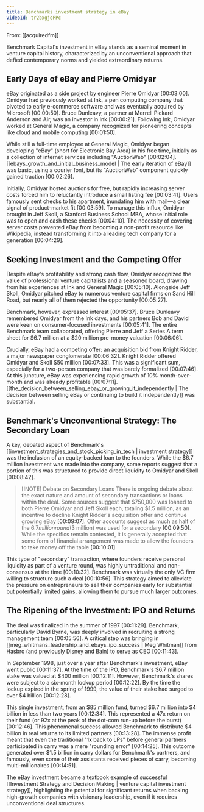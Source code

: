 ```yaml
---
title: Benchmarks investment strategy in eBay
videoId: tr2bxgjoPPc
---
```


From: [[acquiredfm]] <br/> 

Benchmark Capital's investment in eBay stands as a seminal moment in venture capital history, characterized by an unconventional approach that defied contemporary norms and yielded extraordinary returns.

## Early Days of eBay and Pierre Omidyar

eBay originated as a side project by engineer Pierre Omidyar <a class="yt-timestamp" data-t="00:03:00">[00:03:00]</a>. Omidyar had previously worked at Ink, a pen computing company that pivoted to early e-commerce software and was eventually acquired by Microsoft <a class="yt-timestamp" data-t="00:00:50">[00:00:50]</a>. Bruce Dunleavy, a partner at Merrell Pickard Anderson and Air, was an investor in Ink <a class="yt-timestamp" data-t="00:00:21">[00:00:21]</a>. Following Ink, Omidyar worked at General Magic, a company recognized for pioneering concepts like cloud and mobile computing <a class="yt-timestamp" data-t="00:01:50">[00:01:50]</a>.

While still a full-time employee at General Magic, Omidyar began developing "eBay" (short for Electronic Bay Area) in his free time, initially as a collection of internet services including "AuctionWeb" <a class="yt-timestamp" data-t="00:02:04">[00:02:04]</a>. [[ebays_growth_and_initial_business_model | The early iteration of eBay]] was basic, using a courier font, but its "AuctionWeb" component quickly gained traction <a class="yt-timestamp" data-t="00:02:26">[00:02:26]</a>.

Initially, Omidyar hosted auctions for free, but rapidly increasing server costs forced him to reluctantly introduce a small listing fee <a class="yt-timestamp" data-t="00:03:41">[00:03:41]</a>. Users famously sent checks to his apartment, inundating him with mail—a clear signal of product-market fit <a class="yt-timestamp" data-t="00:03:59">[00:03:59]</a>. To manage this influx, Omidyar brought in Jeff Skoll, a Stanford Business School MBA, whose initial role was to open and cash these checks <a class="yt-timestamp" data-t="00:04:10">[00:04:10]</a>. The necessity of covering server costs prevented eBay from becoming a non-profit resource like Wikipedia, instead transforming it into a leading tech company for a generation <a class="yt-timestamp" data-t="00:04:29">[00:04:29]</a>.

## Seeking Investment and the Competing Offer

Despite eBay's profitability and strong cash flow, Omidyar recognized the value of professional venture capitalists and a seasoned board, drawing from his experiences at Ink and General Magic <a class="yt-timestamp" data-t="00:05:10">[00:05:10]</a>. Alongside Jeff Skoll, Omidyar pitched eBay to numerous venture capital firms on Sand Hill Road, but nearly all of them rejected the opportunity <a class="yt-timestamp" data-t="00:05:27">[00:05:27]</a>.

Benchmark, however, expressed interest <a class="yt-timestamp" data-t="00:05:37">[00:05:37]</a>. Bruce Dunleavy remembered Omidyar from the Ink days, and his partners Bob and David were keen on consumer-focused investments <a class="yt-timestamp" data-t="00:05:41">[00:05:41]</a>. The entire Benchmark team collaborated, offering Pierre and Jeff a Series A term sheet for $6.7 million at a $20 million pre-money valuation <a class="yt-timestamp" data-t="00:06:06">[00:06:06]</a>.

Crucially, eBay had a competing offer: an acquisition bid from Knight Ridder, a major newspaper conglomerate <a class="yt-timestamp" data-t="00:06:32">[00:06:32]</a>. Knight Ridder offered Omidyar and Skoll $50 million <a class="yt-timestamp" data-t="00:07:33">[00:07:33]</a>. This was a significant sum, especially for a two-person company that was barely formalized <a class="yt-timestamp" data-t="00:07:46">[00:07:46]</a>. At this juncture, eBay was experiencing rapid growth of 10% month-over-month and was already profitable <a class="yt-timestamp" data-t="00:07:11">[00:07:11]</a>. [[the_decision_between_selling_ebay_or_growing_it_independently | The decision between selling eBay or continuing to build it independently]] was substantial.

## Benchmark's Unconventional Strategy: The Secondary Loan

A key, debated aspect of Benchmark's [[investment_strategies_and_stock_picking_in_tech | investment strategy]] was the inclusion of an equity-backed loan to the founders. While the $6.7 million investment was made into the company, some reports suggest that a portion of this was structured to provide direct liquidity to Omidyar and Skoll <a class="yt-timestamp" data-t="00:08:42">[00:08:42]</a>.

> [!NOTE] Debate on Secondary Loans
> There is ongoing debate about the exact nature and amount of secondary transactions or loans within the deal. Some sources suggest that $750,000 was loaned to both Pierre Omidyar and Jeff Skoll each, totaling $1.5 million, as an incentive to decline Knight Ridder's acquisition offer and continue growing eBay <a class="yt-timestamp" data-t="00:09:07">[00:09:07]</a>. Other accounts suggest as much as half of the $6.7 million round ($3 million) was used for a secondary <a class="yt-timestamp" data-t="00:09:50">[00:09:50]</a>. While the specifics remain contested, it is generally accepted that some form of financial arrangement was made to allow the founders to take money off the table <a class="yt-timestamp" data-t="00:10:01">[00:10:01]</a>.

This type of "secondary" transaction, where founders receive personal liquidity as part of a venture round, was highly untraditional and non-consensus at the time <a class="yt-timestamp" data-t="00:10:32">[00:10:32]</a>. Benchmark was virtually the only VC firm willing to structure such a deal <a class="yt-timestamp" data-t="00:10:56">[00:10:56]</a>. This strategy aimed to alleviate the pressure on entrepreneurs to sell their companies early for substantial but potentially limited gains, allowing them to pursue much larger outcomes.

## The Ripening of the Investment: IPO and Returns

The deal was finalized in the summer of 1997 <a class="yt-timestamp" data-t="00:11:29">[00:11:29]</a>. Benchmark, particularly David Byrne, was deeply involved in recruiting a strong management team <a class="yt-timestamp" data-t="00:05:56">[00:05:56]</a>. A critical step was bringing in [[meg_whitmans_leadership_and_ebays_ipo_success | Meg Whitman]] from Hasbro (and previously Disney and Bain) to serve as CEO <a class="yt-timestamp" data-t="00:11:43">[00:11:43]</a>.

In September 1998, just over a year after Benchmark's investment, eBay went public <a class="yt-timestamp" data-t="00:11:37">[00:11:37]</a>. At the time of the IPO, Benchmark's $6.7 million stake was valued at $400 million <a class="yt-timestamp" data-t="00:12:11">[00:12:11]</a>. However, Benchmark's shares were subject to a six-month lockup period <a class="yt-timestamp" data-t="00:12:22">[00:12:22]</a>. By the time the lockup expired in the spring of 1999, the value of their stake had surged to over $4 billion <a class="yt-timestamp" data-t="00:12:28">[00:12:28]</a>.

This single investment, from an $85 million fund, turned $6.7 million into $4 billion in less than two years <a class="yt-timestamp" data-t="00:12:34">[00:12:34]</a>. This represented a 47x return on their fund (or 92x at the peak of the dot-com run-up before the burst) <a class="yt-timestamp" data-t="00:12:46">[00:12:46]</a>. This phenomenal success allowed Benchmark to distribute $4 billion in real returns to its limited partners <a class="yt-timestamp" data-t="00:13:28">[00:13:28]</a>. The immense profit meant that even the traditional "1x back to LPs" before general partners participated in carry was a mere "rounding error" <a class="yt-timestamp" data-t="00:14:25">[00:14:25]</a>. This outcome generated over $1.5 billion in carry dollars for Benchmark's partners, and famously, even some of their assistants received pieces of carry, becoming multi-millionaires <a class="yt-timestamp" data-t="00:14:51">[00:14:51]</a>.

The eBay investment became a textbook example of successful [[Investment Strategy and Decision Making | venture capital investment strategy]], highlighting the potential for significant returns when backing high-growth companies with visionary leadership, even if it requires unconventional deal structures.
